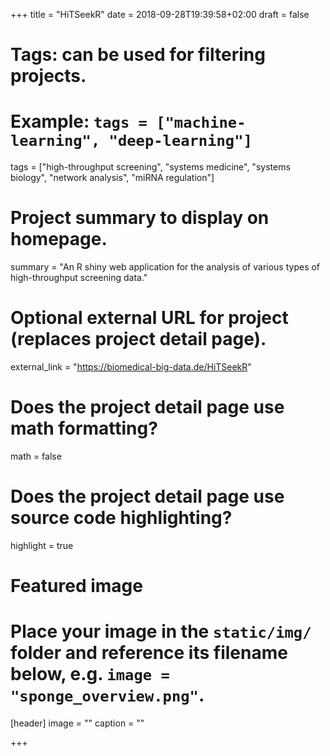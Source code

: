 +++
title = "HiTSeekR"
date = 2018-09-28T19:39:58+02:00
draft = false

# Tags: can be used for filtering projects.
# Example: `tags = ["machine-learning", "deep-learning"]`
tags = ["high-throughput screening", "systems medicine", "systems biology", "network analysis", "miRNA regulation"]

# Project summary to display on homepage.
summary = "An R shiny web application for the analysis of various types of high-throughput screening data."

# Optional external URL for project (replaces project detail page).
external_link = "https://biomedical-big-data.de/HiTSeekR"

# Does the project detail page use math formatting?
math = false

# Does the project detail page use source code highlighting?
highlight = true

# Featured image
# Place your image in the `static/img/` folder and reference its filename below, e.g. `image = "sponge_overview.png"`.
[header]
image = ""
caption = ""

+++
